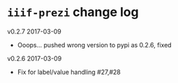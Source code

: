 # `iiif-prezi` change log

v0.2.7 2017-03-09

  * Ooops... pushed wrong version to pypi as 0.2.6, fixed

v0.2.6 2017-03-09

  * Fix for label/value handling #27,#28
